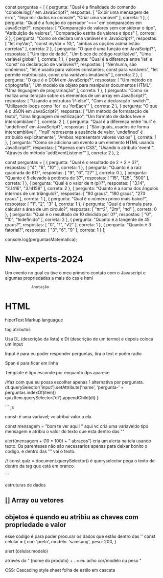 const perguntas = [
    {
  pergunta: "Qual é a finalidade do comando 'console.log()' em JavaScript?",
      respostas: [
        "Exibir uma mensagem de erro",
        "Imprimir dados no console",
        "Criar uma variável"
      ],
      correta: 1
    }, 
    {
      pergunta: "Qual é a função do operador '===' em comparações em JavaScript?",
      respostas: [
        "Comparação de valores sem considerar o tipo",
        "Atribuição de valores",
        "Comparação estrita de valores e tipos"
      ],
      correta: 2
    },
    {
      pergunta: "Como se declara uma variável em JavaScript?",
      respostas: [
        "let myVar;",
        "const myVar = 10;",
        "ambas as opções acima estão corretas"
      ],
      correta: 2
    },
    {
      pergunta: "O que é uma função em JavaScript?",
      respostas: [
        "Um tipo de dado",
        "Um bloco de código reutilizável",
        "Uma variável global"
      ],
      correta: 1
    },
    {
      pergunta: "Qual é a diferença entre 'let' e 'const' na declaração de variáveis?",
      respostas: [
        "Nenhuma, são sinônimos",
        "let é usado para valores constantes, const para variáveis",
        "let permite reatribuição, const cria variáveis imutáveis"
      ],
      correta: 2
    },
    {
      pergunta: "O que é o DOM em JavaScript?",
      respostas: [
        "Um método de criptografia",
        "Um modelo de objeto para manipular documentos HTML",
        "Uma linguagem de programação"
      ],
      correta: 1
    },
    {
      pergunta: "Como se realiza uma iteração sobre os elementos de um array em JavaScript?",
      respostas: [
        "Usando a estrutura 'if-else'",
        "Com a declaração 'switch'",
        "Utilizando loops como 'for' ou 'forEach'"
      ],
      correta: 2
    },
    {
      pergunta: "O que é o JSON em JavaScript?",
      respostas: [
        "Um método de formatação de texto",
        "Uma linguagem de estilização",
        "Um formato de dados leve e intercambiável"
      ],
      correta: 2
    },
    {
      pergunta: "Qual é a diferença entre 'null' e 'undefined' em JavaScript?",
      respostas: [
        "São iguais, usados de forma intercambiável",
        "'null' representa a ausência de valor, 'undefined' é atribuído explicitamente",
        "Ambos representam valores vazios"
      ],
      correta: 1
    },
    {
      pergunta: "Como se adiciona um evento a um elemento HTML usando JavaScript?",
      respostas: [
        "Apenas com CSS",
        "Usando o atributo 'event'",
        "Através do método 'addEventListener'"
      ],
      correta: 2
    },
  ];



const perguntas = [
    {
        pergunta: "Qual é o resultado de 2 + 2 * 3?",
        respostas: [
            "4",
            "8",
            "10"
        ],
        correta: 1
    },
    {
        pergunta: "Quanto é a raiz quadrada de 81?",
        respostas: [
            "9",
            "6",
            "27"
        ],
        correta: 0
    },
    {
        pergunta: "Quanto é 5 elevado à potência de 3?",
        respostas: [
            "15",
            "125",
            "500"
        ],
        correta: 1
    },
    {
        pergunta: "Qual é o valor de π (pi)?",
        respostas: [
            "3.14",
            "3.1416",
            "3.14159"
        ],
        correta: 2
    },
    {
        pergunta: "Quanto é a soma dos ângulos internos de um triângulo?",
        respostas: [
            "90 graus",
            "180 graus",
            "270 graus"
        ],
        correta: 1
    },
    {
        pergunta: "Qual é o número primo mais baixo?",
        respostas: [
            "1",
            "2",
            "3"
        ],
        correta: 1
    },
    {
        pergunta: "Qual é a fórmula para calcular a área de um círculo?",
        respostas: [
            "πr^2",
            "2πr",
            "πd"
        ],
        correta: 0
    },
    {
        pergunta: "Qual é o resultado de 10 dividido por 0?",
        respostas: [
            "0",
            "10",
            "Indefinido"
        ],
        correta: 2
    },
    {
        pergunta: "Quanto é a tangente de 45 graus?",
        respostas: [
            "0",
            "1",
            "√2"
        ],
        correta: 1
    },
    {
        pergunta: "Quanto é 3 fatorial?",
        respostas: [
            "3",
            "6",
            "9"
        ],
        correta: 1
    }
];

console.log(perguntasMatematica);
# Nlw-experts-2024
Um evento no qual eu tive o meu primeiro contato com o Javascript e algumas propriedades a mais do css e html

                Anotação
 # HTML


hiperText Markup languague

tag
atributos


Usa DL (descrição da lista) e Dt (descrição de um termo) e depois coloca um Input

Input é para eu poder responder perguntas, tira o text e poêm radio

Span é para ficar em linha

Template é tipo esconde por enquanto dps aparece
   
   //faz com que eu possa escolher apenas 1 alternativa por pergunata.
  dt.querySelector('input').setAttribute('name', 'pergunta-' + perguntas.indexOf(item))   
quizItem.querySelector('dl').appendChild(dt)
}

´´´ js

const: é uma variavel;
vc atribui valor a ela.


const mensagem = "bom te ver aqui! "
aqui vc cria uma variaveldo tipo mensagem e atribiu o valor do texto que esta dentro das ""

alert(mensagem + (10 * 100) + " abraços") 
cria um alerta na tela usando texto.
Os parenteses não são necessarios apenas para deixar bonito o codigo.
e dentro das "" vai o texto.

//  const quiz = document.querySelector() é queryselector pega o texto de dentro da tag que está em branco.

´´´

   estruturas de dados

 ## [] Array ou vetores

 ## objetos é quando eu atribiu as chaves com propriedade e valor


 esse codigo é para poder procurar os dados que estão dentro das '' 
const celular = {
  cor: 'preto',
  modelo: 'samsung',
  peso: 200,
}

alert (celular.modelo)

através do " (nome do produto) + . = eu acho cor/modelo ou peso "  


CSS: Cascading style sheet
folha de estilo em cascata


